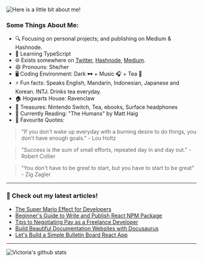 <img src="https://github.com/victoria-lo/victoria-lo/blob/master/myGif.gif" alt="Here is a little bit about me!">

### Some Things About Me:

- 🔍 Focusing on personal projects; and publishing on Medium & Hashnode.
- 🌱 Learning TypeScript
- 🌐 Exists somewhere on [Twitter](https://twitter.com/lo_victoria2666), [Hashnode](https://lo-victoria.com/), [Medium](https://medium.com/@victoria2666).
- 😄 Pronouns: She/her
- 🖥️ Coding Environment: Dark 🕶️ + Music 🎧 + Tea 🍵
- ⚡ Fun facts: Speaks English, Mandarin, Indonesian, Japanese and Korean. INTJ. Drinks tea everyday.
- 🏠 Hogwarts House: Ravenclaw
- 💎 Treasures: Nintendo Switch, Tea, ebooks, Surface headphones
- 📖 Currently Reading: "The Humans" by Matt Haig
- 💬 Favourite Quotes: 
> "If you don't wake up everyday with a burning desire to do things, you don't have enough goals." - Lou Holtz

> "Success is the sum of small efforts, repeated day in and day out." - Robert Collier

> "You don't have to be great to start, but you have to start to be great"  - Zig Zagler

------

### 📝 Check out my latest articles!
<!-- BLOG:START -->
- [The Super Mario Effect for Developers](https://lo-victoria.com/the-super-mario-effect-for-developers)
- [Beginner's Guide to Write and Publish React NPM Package](https://lo-victoria.com/beginners-guide-to-write-and-publish-react-npm-package)
- [Tips to Negotiating Pay as a Freelance Developer](https://lo-victoria.com/tips-to-negotiating-pay-as-a-freelance-developer)
- [Build Beautiful Documentation Websites with Docusaurus](https://lo-victoria.com/build-beautiful-documentation-websites-with-docusaurus)
- [Let's Build a Simple Bulletin Board React App](https://lo-victoria.com/lets-build-a-simple-bulletin-board-react-app)
<!-- BLOG:END -->

-----

![Victoria's github stats](https://github-readme-stats.vercel.app/api?username=victoria-lo&show_icons=true&count_private=true&hide=issues,prs)
